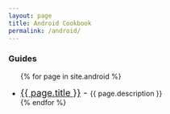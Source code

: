 ```yaml
---
layout: page
title: Android Cookbook
permalink: /android/
---
```

### Guides
<ul>

{% for page in site.android %}
  <li>
    <span style="font-size: 18px;"><a href="{{ page.url }}">{{ page.title }}</a> - </span>
    <span>{{ page.description }}</span>
  </li>
{% endfor %}

</ul>
